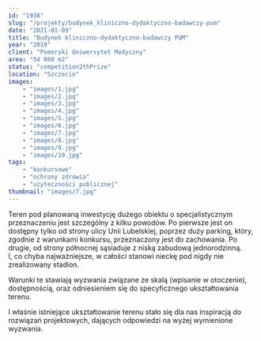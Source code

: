 ```yaml
---
id: "1938"
slug: "/projekty/budynek_kliniczno-dydaktyczno-badawczy-pum"
date: "2021-01-09"
title: "Budynek kliniczno-dydaktyczno-badawczy PUM"
year: "2019"
client: "Pomorski Uniwersytet Medyczny"
area: "54 000 m2"
status: "competition2thPrize"
location: "Szczecin"
images: 
    - "images/1.jpg"
    - "images/2.jpg"
    - "images/3.jpg"
    - "images/4.jpg"    
    - "images/5.jpg"    
    - "images/6.jpg"    
    - "images/7.jpg"    
    - "images/8.jpg"    
    - "images/9.jpg"    
    - "images/10.jpg"    
tags: 
    - "konkursowe"
    - "ochrony zdrowia"
    - "użyteczności publicznej"
thumbnail: "images/7.jpg"
---
```

Teren pod planowaną inwestycję dużego obiektu o&nbsp;specjalistycznym przeznaczeniu jest szczególny z&nbsp;kilku powodów. Po pierwsze jest on dostępny tylko od strony ulicy Unii Lubelskiej, poprzez duży parking, który, zgodnie z&nbsp;warunkami konkursu, przeznaczony jest do zachowania. Po drugie, od strony północnej sąsiaduje z&nbsp;niską  zabudową jednorodzinną. I,&nbsp;co chyba najważniejsze, w&nbsp;całości stanowi nieckę pod nigdy nie zrealizowany stadion.

Warunki te stawiają wyzwania związane ze skalą (wpisanie w&nbsp;otoczenie),  dostępnością,  oraz odniesieniem się do specyficznego ukształtowania terenu.

I&nbsp;właśnie istniejące ukształtowanie terenu stało się dla nas inspiracją do rozwiązań projektowych, dających odpowiedzi na wyżej wymienione wyzwania.
